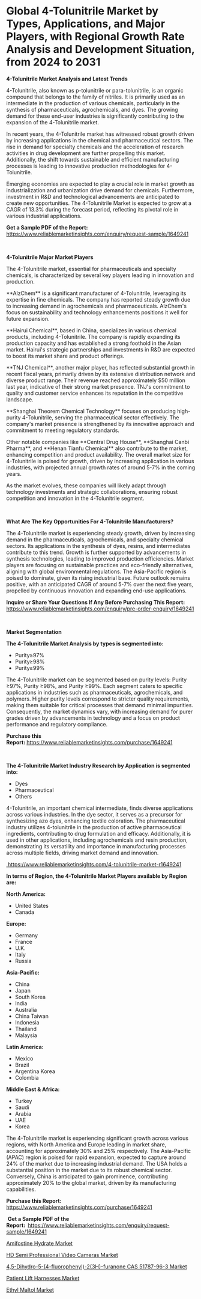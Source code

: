 <p><h1>Global 4-Tolunitrile Market by Types, Applications, and Major Players, with Regional Growth Rate Analysis and Development Situation, from 2024 to 2031</h1></p><p><strong>4-Tolunitrile Market Analysis and Latest Trends</strong></p>
<p><p>4-Tolunitrile, also known as p-tolunitrile or para-tolunitrile, is an organic compound that belongs to the family of nitriles. It is primarily used as an intermediate in the production of various chemicals, particularly in the synthesis of pharmaceuticals, agrochemicals, and dyes. The growing demand for these end-user industries is significantly contributing to the expansion of the 4-Tolunitrile market.</p><p>In recent years, the 4-Tolunitrile market has witnessed robust growth driven by increasing applications in the chemical and pharmaceutical sectors. The rise in demand for specialty chemicals and the acceleration of research activities in drug development are further propelling this market. Additionally, the shift towards sustainable and efficient manufacturing processes is leading to innovative production methodologies for 4-Tolunitrile.</p><p>Emerging economies are expected to play a crucial role in market growth as industrialization and urbanization drive demand for chemicals. Furthermore, investment in R&D and technological advancements are anticipated to create new opportunities. The 4-Tolunitrile Market is expected to grow at a CAGR of 13.3% during the forecast period, reflecting its pivotal role in various industrial applications.</p></p>
<p><strong>Get a Sample PDF of the Report:&nbsp;</strong> <a href="https://www.reliablemarketinsights.com/enquiry/request-sample/1649241?utm_campaign=1589&utm_medium=2&utm_source=Github&utm_content=ia&utm_term=15102024&utm_id=4-tolunitrile">https://www.reliablemarketinsights.com/enquiry/request-sample/1649241</a></p>
<p>&nbsp;</p>
<p><strong>4-Tolunitrile Major Market Players</strong></p>
<p><p>The 4-Tolunitrile market, essential for pharmaceuticals and specialty chemicals, is characterized by several key players leading in innovation and production. </p><p>**AlzChem** is a significant manufacturer of 4-Tolunitrile, leveraging its expertise in fine chemicals. The company has reported steady growth due to increasing demand in agrochemicals and pharmaceuticals. AlzChem's focus on sustainability and technology enhancements positions it well for future expansion.</p><p>**Hairui Chemical**, based in China, specializes in various chemical products, including 4-Tolunitrile. The company is rapidly expanding its production capacity and has established a strong foothold in the Asian market. Hairui's strategic partnerships and investments in R&D are expected to boost its market share and product offerings.</p><p>**TNJ Chemical**, another major player, has reflected substantial growth in recent fiscal years, primarily driven by its extensive distribution network and diverse product range. Their revenue reached approximately $50 million last year, indicative of their strong market presence. TNJ's commitment to quality and customer service enhances its reputation in the competitive landscape.</p><p>**Shanghai Theorem Chemical Technology** focuses on producing high-purity 4-Tolunitrile, serving the pharmaceutical sector effectively. The company's market presence is strengthened by its innovative approach and commitment to meeting regulatory standards.</p><p>Other notable companies like **Central Drug House**, **Shanghai Canbi Pharma**, and **Henan Tianfu Chemical** also contribute to the market, enhancing competition and product availability. The overall market size for 4-Tolunitrile is poised for growth, driven by increasing application in various industries, with projected annual growth rates of around 5-7% in the coming years.</p><p>As the market evolves, these companies will likely adapt through technology investments and strategic collaborations, ensuring robust competition and innovation in the 4-Tolunitrile segment.</p></p>
<p>&nbsp;</p>
<p><strong>What Are The Key Opportunities For 4-Tolunitrile Manufacturers?</strong></p>
<p><p>The 4-Tolunitrile market is experiencing steady growth, driven by increasing demand in the pharmaceuticals, agrochemicals, and specialty chemical sectors. Its applications in the synthesis of dyes, resins, and intermediates contribute to this trend. Growth is further supported by advancements in synthesis technologies, leading to improved production efficiencies. Market players are focusing on sustainable practices and eco-friendly alternatives, aligning with global environmental regulations. The Asia-Pacific region is poised to dominate, given its rising industrial base. Future outlook remains positive, with an anticipated CAGR of around 5-7% over the next five years, propelled by continuous innovation and expanding end-use applications.</p></p>
<p><strong>Inquire or Share Your Questions If Any Before Purchasing This Report:</strong> <a href="https://www.reliablemarketinsights.com/enquiry/pre-order-enquiry/1649241?utm_campaign=1589&utm_medium=2&utm_source=Github&utm_content=ia&utm_term=15102024&utm_id=4-tolunitrile">https://www.reliablemarketinsights.com/enquiry/pre-order-enquiry/1649241</a></p>
<p>&nbsp;</p>
<p><strong>Market Segmentation</strong></p>
<p><strong>The 4-Tolunitrile Market Analysis by types is segmented into:</strong></p>
<p><ul><li>Purity≥97%</li><li>Purity≥98%</li><li>Purity≥99%</li></ul></p>
<p><p>The 4-Tolunitrile market can be segmented based on purity levels: Purity ≥97%, Purity ≥98%, and Purity ≥99%. Each segment caters to specific applications in industries such as pharmaceuticals, agrochemicals, and polymers. Higher purity levels correspond to stricter quality requirements, making them suitable for critical processes that demand minimal impurities. Consequently, the market dynamics vary, with increasing demand for purer grades driven by advancements in technology and a focus on product performance and regulatory compliance.</p></p>
<p><strong>Purchase this Report:&nbsp;</strong><a href="https://www.reliablemarketinsights.com/purchase/1649241?utm_campaign=1589&utm_medium=2&utm_source=Github&utm_content=ia&utm_term=15102024&utm_id=4-tolunitrile">https://www.reliablemarketinsights.com/purchase/1649241</a></p>
<p>&nbsp;</p>
<p><strong>The 4-Tolunitrile Market Industry Research by Application is segmented into:</strong></p>
<p><ul><li>Dyes</li><li>Pharmaceutical</li><li>Others</li></ul></p>
<p><p>4-Tolunitrile, an important chemical intermediate, finds diverse applications across various industries. In the dye sector, it serves as a precursor for synthesizing azo dyes, enhancing textile coloration. The pharmaceutical industry utilizes 4-tolunitrile in the production of active pharmaceutical ingredients, contributing to drug formulation and efficacy. Additionally, it is used in other applications, including agrochemicals and resin production, demonstrating its versatility and importance in manufacturing processes across multiple fields, driving market demand and innovation.</p></p>
<p><a href="https://www.reliablemarketinsights.com/4-tolunitrile-market-r1649241?utm_campaign=1589&utm_medium=2&utm_source=Github&utm_content=ia&utm_term=15102024&utm_id=4-tolunitrile">&nbsp;https://www.reliablemarketinsights.com/4-tolunitrile-market-r1649241</a></p>
<p><strong>In terms of Region, the 4-Tolunitrile Market Players available by Region are:</strong></p>
<p>
    <p> <strong> North America: </strong>
        <ul>
            <li>United States</li>
            <li>Canada</li>
        </ul>
        </p> 
    <p> <strong> Europe: </strong>
        <ul>
            <li>Germany</li>
            <li>France</li>
            <li>U.K.</li>
            <li>Italy</li>
            <li>Russia</li>
        </ul>
        </p> 
    <p> <strong> Asia-Pacific: </strong>
        <ul>
            <li>China</li>
            <li>Japan</li>
            <li>South Korea</li>
            <li>India</li>
            <li>Australia</li>
            <li>China Taiwan</li>
            <li>Indonesia</li>
            <li>Thailand</li>
            <li>Malaysia</li>
        </ul>
        </p> 
    <p> <strong> Latin America: </strong>
        <ul>
            <li>Mexico</li>
            <li>Brazil</li>
            <li>Argentina Korea</li>
            <li>Colombia</li>
        </ul>
        </p> 
    <p> <strong> Middle East & Africa: </strong>
        <ul>
            <li>Turkey</li>
            <li>Saudi</li>
            <li>Arabia</li>
            <li>UAE</li>
            <li>Korea</li>
        </ul>
    </p>
    </p>
<p><p>The 4-Tolunitrile market is experiencing significant growth across various regions, with North America and Europe leading in market share, accounting for approximately 30% and 25% respectively. The Asia-Pacific (APAC) region is poised for rapid expansion, expected to capture around 24% of the market due to increasing industrial demand. The USA holds a substantial position in the market due to its robust chemical sector. Conversely, China is anticipated to gain prominence, contributing approximately 20% to the global market, driven by its manufacturing capabilities.</p></p>
<p><strong>Purchase this Report: </strong><a href="https://www.reliablemarketinsights.com/purchase/1649241?utm_campaign=1589&utm_medium=2&utm_source=Github&utm_content=ia&utm_term=15102024&utm_id=4-tolunitrile">https://www.reliablemarketinsights.com/purchase/1649241</a></p>
<p>&nbsp;<strong>Get a Sample PDF of the Report:&nbsp;&nbsp;</strong><a href="https://www.reliablemarketinsights.com/enquiry/request-sample/1649241?utm_campaign=1589&utm_medium=2&utm_source=Github&utm_content=ia&utm_term=15102024&utm_id=4-tolunitrile">https://www.reliablemarketinsights.com/enquiry/request-sample/1649241</a></p>
<p><strong></strong></p>
<p><p><a href="https://www.linkedin.com/pulse/amifostine-hydrate-market-segmentation-in-depth-analysis-ovarian-awzpc?trk=public_post_embed_feed-article-content&utm_campaign=1589&utm_medium=2&utm_source=Github&utm_content=ia&utm_term=15102024&utm_id=4-tolunitrile">Amifostine Hydrate Market</a></p><p><a href="https://www.linkedin.com/pulse/pioneering-growth-analyzing-global-hd-semi-professional-ombre?trk=public_post_embed_feed-article-content&utm_campaign=1589&utm_medium=2&utm_source=Github&utm_content=ia&utm_term=15102024&utm_id=4-tolunitrile">HD Semi Professional Video Cameras Market</a></p><p><a href="https://www.linkedin.com/pulse/pioneering-growth-analyzing-global-45-dihydro-5-4-fluorophenyl-23h-furanone-am3af?utm_campaign=1589&utm_medium=2&utm_source=Github&utm_content=ia&utm_term=15102024&utm_id=4-tolunitrile">4,5-Dihydro-5-(4-fluorophenyl)-2(3H)-furanone CAS 51787-96-3 Market</a></p><p><a href="https://www.linkedin.com/pulse/future-innovation-global-patient-lift-harnesses-market-growth-0lwje?trk=public_post_embed_feed-article-content&utm_campaign=1589&utm_medium=2&utm_source=Github&utm_content=ia&utm_term=15102024&utm_id=4-tolunitrile">Patient Lift Harnesses Market</a></p><p><a href="https://www.linkedin.com/pulse/ethyl-maltol-market-strategic-insights-product-evolution-sbxvf?utm_campaign=1589&utm_medium=2&utm_source=Github&utm_content=ia&utm_term=15102024&utm_id=4-tolunitrile">Ethyl Maltol Market</a></p></p>